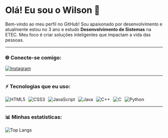# Olá! Eu sou o Wilson 👋

Bem-vindo ao meu perfil no GitHub! Sou apaixonado por desenvolvimento e atualmente estou no 3 ano e estudo **Desenvolvimento de Sistemas** na ETEC. Meu foco é criar soluções inteligentes que impactam a vida das pessoas.

---

### 🌐 Conecte-se comigo:
[![Instagram](https://img.shields.io/badge/Instagram-E4405F?style=for-the-badge&logo=instagram&logoColor=white)](https://instagram.com/wilson_sanfins)

---

### ⚡ Tecnologias que eu uso:
<div style="display: flex; gap: 10px;">
  <img src="https://img.shields.io/badge/HTML5-E34F26?style=for-the-badge&logo=html5&logoColor=white" alt="HTML5" />
  <img src="https://img.shields.io/badge/CSS3-1572B6?style=for-the-badge&logo=css3&logoColor=white" alt="CSS3" />
  <img src="https://img.shields.io/badge/JavaScript-F7DF1E?style=for-the-badge&logo=javascript&logoColor=black" alt="JavaScript" />
  <img src="https://img.shields.io/badge/Java-007396?style=for-the-badge&logo=java&logoColor=white" alt="Java" />
  <img src="https://img.shields.io/badge/C++-00599C?style=for-the-badge&logo=cplusplus&logoColor=white" alt="C++" />
  <img src="https://img.shields.io/badge/C-00599C?style=for-the-badge&logo=c&logoColor=white" alt="C" />
  <img src="https://img.shields.io/badge/Python-3776AB?style=for-the-badge&logo=python&logoColor=white" alt="Python" />
</div>

---

### 📊 Minhas estatísticas:

![Top Langs](https://github-readme-stats.vercel.app/api/top-langs/?username=wilsonsanfins&layout=compact&theme=radical)
